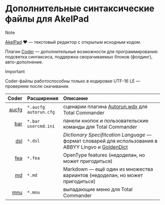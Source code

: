 # Дополнительные синтаксические файлы для AkelPad

> [!NOTE]
> [AkelPad](https://akelpad.sourceforge.net/en/index.php) ❤️ — текстовый редактор с открытым исходным кодом.
> 
> Плагин [Coder](https://akelpad.sourceforge.net/en/plugins.php) — дополнительные возможности для программирования: подсветка синтаксиса, поддержка сворачиваемых блоков (фолдинг), авто-дополнение.  

> [!IMPORTANT]
> Coder-файлы работоспособны только в кодировке UTF-16 LE — проверяем после скачивания.

| Coder | Расширения                 | Описание                                                                                           |
| ----: | :------------------------- | :------------------------------------------------------------------------------------------------- |
| [aucfg](https://github.com/yozhic/AkelPad-coders/blob/main/aucfg.coder) | `*.aucfg`<br>`autorun.cfg` | сценарии плагина [Autorun.wdx](https://wincmd.ru/plugring/autorun.html) для Total Commander        |
| [bar](https://github.com/yozhic/AkelPad-coders/blob/main/bar.coder) | `*.bar`<br>`usercmd.ini`   | панели кнопок и пользовательские команды для Total Commander                                       |
| [dsl](https://github.com/yozhic/AkelPad-coders/blob/main/dsl.coder) | `*.dsl`                    | _Dictionary Specifitcation Language_ — формат словарей для использования в ABBYY Lingvo и [GoldenDict](https://github.com/goldendict/goldendict) |
| [fea](https://github.com/yozhic/AkelPad-coders/blob/main/fea.coder) | `*.fea`                    | OpenType features (недоделан, но может пригодиться)                                                |
| [md](https://github.com/yozhic/AkelPad-coders/blob/main/md.coder) | `*.md`                     | Markdown — ещё один из множества вариантов (недоделан, но может пригодиться)                       |
| [mnu](https://github.com/yozhic/AkelPad-coders/blob/main/mnu.coder) | `*.mnu`                    | выпадающие меню для Total Commander                                                                |
